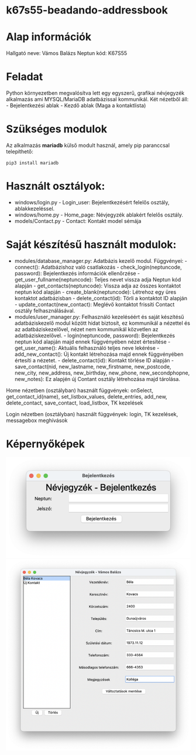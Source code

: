 # k67s55-beadando-addressbook

# Alap információk
Hallgató neve: Vámos Balázs
Neptun kód: K67S55

# Feladat
Python környezetben megvalósítva lett egy egyszerű, grafikai névjegyzék alkalmazás ami MYSQL/MariaDB adatbázissal kommunikál. 
Két nézetből áll:
    - Bejelentkezési ablak
    - Kezdő ablak (Maga a kontaktlista)

# Szükséges modulok
Az alkalmazás **mariadb** külső modult használ, amely pip paranccsal telepíthető:
```
pip3 install mariadb
```

# Használt osztályok: 
- windows/login.py -  Login_user: Bejelentkezésért felelős osztály, ablakkezeléssel.
- windows/home.py - Home_page: Névjegyzék ablakért felelős osztály.
- models/Contact.py - Contact: Kontakt model sémája

# Saját készítésű használt modulok:
- modules/database_manager.py: Adatbázis kezelő modul. Függvényei:
        - connect(): Adatbázishoz való csatlakozás
        - check_login(neptuncode, password): Bejelentkezés információk ellenőrzése
        - get_user_fullname(neptuncode): Teljes nevet vissza adja Neptun kód alapján
        - get_contacts(neptuncode): Vissza adja az összes kontaktot neptun kód alapján
        - create_blank(neptuncode): Létrehoz egy üres kontaktot adatbázisban
        - delete_contact(id): Törli a kontaktot ID alapján
        - update_contact(new_contact): Meglévő kontaktot frissíti Contact osztály felhasználásával.
- modules/user_manager.py: Felhasználó kezeléséért és saját készítésű adatbáziskezelő modul között hidat biztosít, ez kommunikál a nézettel és az adatbáziskezelővel, nézet nem kommunikál közvetlen az adatbáziskezelővel.
        - login(neptuncode, password): Bejelentkezés neptun kód alapján majd ennek függvényében nézet értesítése
        - get_user_name(): Aktuális felhasználó teljes neve lekérése
        - add_new_contact(): Új kontakt létrehozása majd ennek függvényében értesíti a nézetet.
        - delete_contact(id): Kontakt törlése ID alapján
        - save_contact(nid, new_lastname, new_firstname, new_postcode, new_city, new_address, new_birthday, new_phone, new_secondphopne, new_notes): Ez alapjén új Contant osztály létrehozása majd tárolása.


Home nézetben (osztályban) használt függvények: onSelect, get_contact_id(name), set_listbox_values, delete_entries, add_new, delete_contact, save_contact, load_listbox, TK kezelések

Login nézetben (osztályban) használt függvények: login, TK kezelések, messagebox meghívások

# Képernyőképek
![Bejelentkezési ablak](loginview.png)
![Kontakt nézet](homeview.png)
